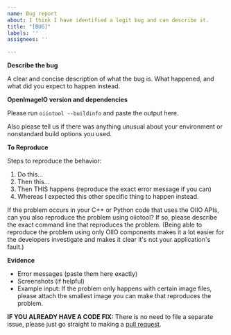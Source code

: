 ```yaml
---
name: Bug report
about: I think I have identified a legit bug and can describe it.
title: "[BUG]"
labels: ''
assignees: ''

---
```


**Describe the bug**

A clear and concise description of what the bug is. What happened, and
what did you expect to happen instead.


**OpenImageIO version and dependencies**

Please run `oiiotool --buildinfo` and paste the output here.

Also please tell us if there was anything unusual about your environment or
nonstandard build options you used.


**To Reproduce**

Steps to reproduce the behavior:
1. Do this...
2. Then this...
3. Then THIS happens (reproduce the exact error message if you can)
4. Whereas I expected this other specific thing to happen instead.

If the problem occurs in your C++ or Python code that uses the OIIO APIs, can
you also reproduce the problem using oiiotool? If so, please describe the
exact command line that reproduces the problem. (Being able to reproduce the
problem using only OIIO components makes it a lot easier for the developers
investigate and makes it clear it's not your application's fault.)


**Evidence**

- Error messages (paste them here exactly)
- Screenshots (if helpful)
- Example input: If the problem only happens with certain image files, please
  attach the smallest image you can make that reproduces the problem.


**IF YOU ALREADY HAVE A CODE FIX:** There is no need to file a separate issue,
please just go straight to making a [pull request](https://github.com/AcademySoftwareFoundation/OpenImageIO/pulls).
